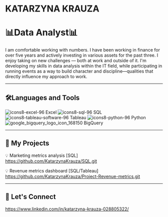 # **KATARZYNA KRAUZA**

# 📊**Data Analyst**📊
I am comfortable working with numbers. I have been working in finance for over five years and actively investing in various assets for the past three. I enjoy taking on new challenges — both at work and outside of it. I'm developing my skills in data analysis within the IT field, while participating in running events as a way to build character and discipline—qualities that directly influence my approach to work. 

---


## **🛠️Languages and Tools**

![icons8-excel-96](https://github.com/user-attachments/assets/d963b5b0-1ec5-4f91-bc33-6d2122c4637d)  Excel    ![icons8-sql-96](https://github.com/user-attachments/assets/cc9952b9-c465-4638-96b0-243278e24646)  SQL    ![icons8-tableau-software-96](https://github.com/user-attachments/assets/795ff60a-f58a-4ba7-a0b7-b0304576ba1b)  Tableau     ![icons8-python-96](https://github.com/user-attachments/assets/6d57ac7d-9f4d-4fd9-9153-73424a6f3eec)  Python    ![google_bigquery_logo_icon_168150](https://github.com/user-attachments/assets/3984143c-c481-4d63-9faf-679acef257f9)  BigQuery     


---

## **🧠 My Projects**

💡 Marketing metrics analysis [SQL] https://github.com/KatarzynaKrauza/SQL.git

💡 Revenue metrics dashboard [SQL/Tableau] https://github.com/KatarzynaKrauza/Project-Revenue-metrics.git

---


## **🤝 Let's Connect**

https://www.linkedin.com/in/katarzyna-krauza-028805322/
